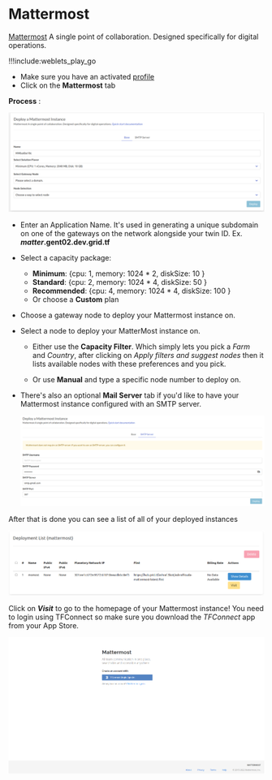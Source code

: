 # Mattermost

[Mattermost](https://mattermost.com/) A single point of collaboration. Designed specifically for digital operations.


!!!include:weblets_play_go
- Make sure you have an activated [profile](weblets_profile_manager)
- Click on the **Mattermost** tab

__Process__ :

![](img/mattermost1.png)

- Enter an Application Name. It's used in generating a unique subdomain on one of the gateways on the network alongside your twin ID. Ex. ***matter*.gent02.dev.grid.tf**

- Select a capacity package:
    - **Minimum**: {cpu: 1, memory: 1024 * 2, diskSize: 10 }
    - **Standard**: {cpu: 2, memory: 1024 * 4, diskSize: 50 }
    - **Recommended**: {cpu: 4, memory: 1024 * 4, diskSize: 100 }
    - Or choose a **Custom** plan
- Choose a gateway node to deploy your Mattermost instance on.


- Select a node to deploy your MatterMost instance on.

    - Either use the **Capacity Filter**. Which simply lets you pick a *Farm* and *Country*, after clicking on *Apply filters and suggest nodes* then it lists available nodes with these preferences and you pick.


    - Or use **Manual** and type a specific node number to deploy on.

- There's also an optional **Mail Server** tab if you'd like to have your Mattermost instance configured with an SMTP server.

   ![](img/mattermost3.png)

After that is done you can see a list of all of your deployed instances

![](img/mattermost4.png)

Click on ***Visit*** to go to the homepage of your Mattermost instance! You need to login using TFConnect so make sure you download the *TFConnect* app from your App Store.

![](img/mattermost5.png)
